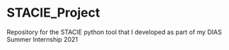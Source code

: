 # STACIE_Project
Repository for the STACIE python tool that I developed as part of my DIAS Summer Internship 2021
